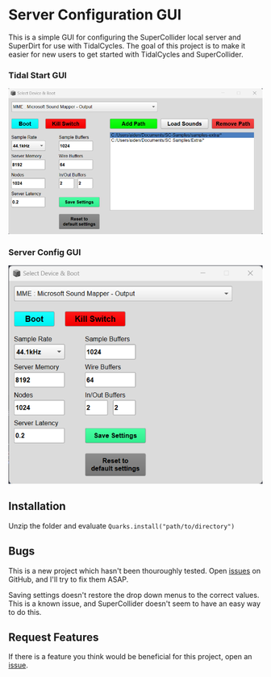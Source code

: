 # Server Configuration GUI

This is a simple GUI for configuring the SuperCollider local server and SuperDirt for use with TidalCycles. The goal of this project is to make it easier for new users to get started with TidalCycles and SuperCollider.

### Tidal Start GUI
![](tidalgui.png)

### Server Config GUI
![](servergui.png)

## Installation

Unzip the folder and evaluate `Quarks.install("path/to/directory")`

## Bugs

This is a new project which hasn't been thouroughly tested. Open [issues](https://github.com/intothebeans/SC-ServerConfigGUI/issues) on GitHub, and I'll try to fix them ASAP.

Saving settings doesn't restore the drop down menus to the correct values. This is a known issue, and SuperCollider doesn't seem to have an easy way to do this.

## Request Features

If there is a feature you think would be beneficial for this project, open an [issue](https://github.com/intothebeans/SC-ServerConfigGUI/issues).
